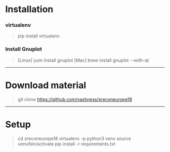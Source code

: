 # Installation
### virtualenv
> pip install virtualenv

### Install Gnuplot
> [Linux] yum install gnuplot
> [Mac] brew install gnuplot --with-qt

-----
# Download material
> git clone https://github.com/yashness/sreconeurope18

-----
# Setup
> cd sreconeurope18
> virtualenv -p python3 venv
> source venv/bin/activate
> pip install -r requirements.txt 
